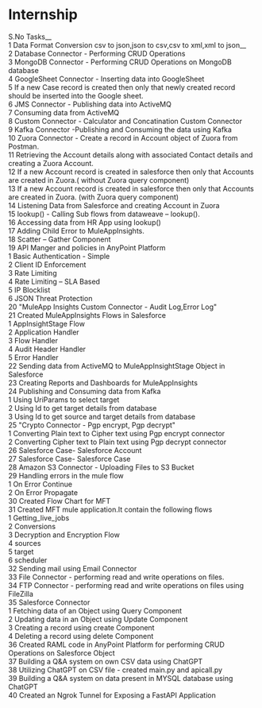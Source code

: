 # Internship
S.No	Tasks__											
1	Data Format Conversion  csv to json,json to csv,csv to xml,xml to json__									
2	Database Connector - Performing CRUD Operations											
3	MongoDB Connector - Performing CRUD Operations on MongoDB database											
4	GoogleSheet Connector - Inserting data into GoogleSheet  											
5	If a new Case record is created then only that newly created record should be inserted into the Google sheet.											
6	JMS Connector - Publishing data into ActiveMQ											
7	Consuming data from ActiveMQ											
8	Custom Connector - Calculator and Concatination Custom Connector											
9	Kafka Connector -Publishing and Consuming the data using Kafka											
10	Zuora Connector - Create a record in Account object of Zuora from Postman.											
11	Retrieving the Account details along with associated Contact details and creating a Zuora Account.											
12	If a new Account record is created in salesforce then only that Accounts are created in Zuora.( without Zuora query component)											
13	If a new Account record is created in salesforce then only that Accounts are created in Zuora. (with Zuora query component)											
14	Listening Data from Salesforce and creating Account in Zuora 											
15	lookup() - Calling Sub flows from dataweave – lookup().											
16	Accessing data from HR App using lookup() 											
17	Adding Child Error to MuleAppInsights.											
18	Scatter – Gather Component											
19	API Manger and policies in AnyPoint Platform											
	    1	Basic Authentication - Simple										
	    2	Client ID Enforcement										
	    3	Rate Limiting										
	    4	Rate Limiting – SLA Based										
	    5	IP Blocklist										
	    6	JSON Threat Protection										
20	"MuleApp Insights Custom Connector - Audit Log,Error Log"											
21	Created MuleAppInsights Flows in Salesforce  											
    	1	AppInsightStage Flow										
    	2	Application Handler										
    	3	Flow Handler										
    	4	Audit Header Handler										
    	5	Error Handler										
22	Sending data from ActiveMQ to MuleAppInsightStage Object in Salesforce											
23	Creating Reports and Dashboards for MuleAppInsights											
24	Publishing and Consuming data from Kafka 											
    	1	Using UriParams to select target 										
	    2	Using Id to get target details from database										
	    3	Using  Id to get source and target details from database										
25	"Crypto Connector - Pgp encrypt, Pgp decrypt"											
    	1	Converting Plain text to Cipher text using Pgp encrypt connector										
	    2	Converting  Cipher text to Plain text using Pgp decrypt connector										
26	Salesforce Case- Salesforce Account 											
27	Salesforce Case- Salesforce Case											
28	Amazon S3 Connector - Uploading Files to S3 Bucket											
29	Handling errors in the mule flow											
	    1	On Error Continue										
	    2	On Error Propagate										
30	Created Flow Chart for MFT											
31	Created MFT mule application.It contain the following flows											
	   1	Getting_live_jobs										
	   2	Conversions										
	   3	Decryption and Encryption Flow										
	   4	sources										
	   5	target										
	   6	scheduler										
32	Sending mail using Email Connector 											
33	File Connector - performing read and write operations on files.											
34	FTP Connector - performing read and write operations on files using FileZilla											
35	Salesforce Connector											
	   1	Fetching  data of an Object using Query Component										
	   2	Updating data in an  Object using Update Component										
	   3	Creating a record using create Component										
	   4	Deleting a record using delete Component										
36	Created RAML code in AnyPoint Platform for performing CRUD Operations on Salesforce Object											
37	Building a Q&A system on own CSV data using ChatGPT											
38	Utilizing ChatGPT on CSV file - created main.py and apicall.py 											
39	Building a Q&A system on  data present in MYSQL database using ChatGPT											
40	Created an Ngrok Tunnel for Exposing a FastAPI Application
